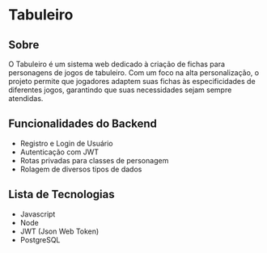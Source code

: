 # Tabuleiro

## Sobre
O Tabuleiro é um sistema web dedicado à criação de fichas para personagens de jogos de tabuleiro. Com um foco na alta personalização, o projeto permite que jogadores adaptem suas fichas às especificidades de diferentes jogos, garantindo que suas necessidades sejam sempre atendidas.

## Funcionalidades do Backend
- Registro e Login de Usuário
- Autenticação com JWT
- Rotas privadas para classes de personagem
- Rolagem de diversos tipos de dados

## Lista de Tecnologias
- Javascript
- Node
- JWT (Json Web Token)
- PostgreSQL
